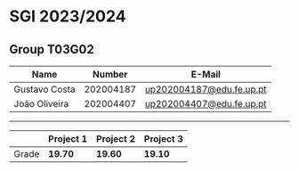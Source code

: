 # SGI 2023/2024

## Group T03G02
| Name             | Number    | E-Mail             |
| ---------------- | --------- | ------------------ |
| Gustavo Costa         | 202004187 | up202004187@edu.fe.up.pt                |
| João Oliveira         | 202004407 | up202004407@edu.fe.up.pt               |

----

| | Project 1 | Project 2 | Project 3 |
| --- | --- | --- | --- |
| Grade | **19.70** | **19.60**| **19.10** | 


